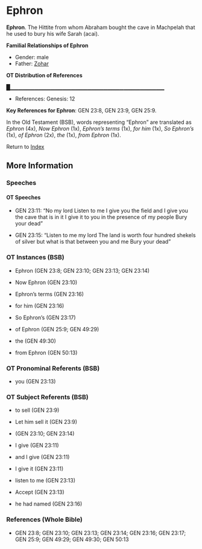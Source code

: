 # Ephron
**Ephron**. 
The Hittite from whom Abraham bought the cave in Machpelah that he used to bury his wife Sarah (acai). 




**Familial Relationships of Ephron**


* Gender: male
* Father: [Zohar](Zohar.md)


**OT Distribution of References**

█▁▁▁▁▁▁▁▁▁▁▁▁▁▁▁▁▁▁▁▁▁▁▁▁▁▁▁▁▁▁▁▁▁▁▁▁▁▁
* References: Genesis: 12



**Key References for Ephron**: 
GEN 23:8, GEN 23:9, GEN 25:9. 


In the Old Testament (BSB), words representing “Ephron” are translated as 
*Ephron* (4x), *Now Ephron* (1x), *Ephron’s terms* (1x), *for him* (1x), *So Ephron’s* (1x), *of Ephron* (2x), *the* (1x), *from Ephron* (1x). 




Return to [Index](00-Index.md)

## More Information

### Speeches

#### OT Speeches

* GEN 23:11: “No my lord Listen to me I give you the field and I give you the cave that is in it I give it to you in the presence of my people Bury your dead”

* GEN 23:15: “Listen to me my lord The land is worth four hundred shekels of silver but what is that between you and me Bury your dead”

### OT Instances (BSB)

* Ephron (GEN 23:8; GEN 23:10; GEN 23:13; GEN 23:14)

* Now Ephron (GEN 23:10)

* Ephron’s terms (GEN 23:16)

* for him (GEN 23:16)

* So Ephron’s (GEN 23:17)

* of Ephron (GEN 25:9; GEN 49:29)

* the (GEN 49:30)

* from Ephron (GEN 50:13)



### OT Pronominal Referents (BSB)

* you (GEN 23:13)



### OT Subject Referents (BSB)

* to sell (GEN 23:9)

* Let him sell it (GEN 23:9)

*  (GEN 23:10; GEN 23:14)

* I give (GEN 23:11)

* and I give (GEN 23:11)

* I give it (GEN 23:11)

* listen to me (GEN 23:13)

* Accept (GEN 23:13)

* he had named (GEN 23:16)



### References (Whole Bible)

* GEN 23:8; GEN 23:10; GEN 23:13; GEN 23:14; GEN 23:16; GEN 23:17; GEN 25:9; GEN 49:29; GEN 49:30; GEN 50:13



